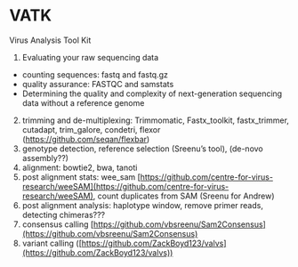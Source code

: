 # VATK
Virus Analysis Tool Kit


1. Evaluating your raw sequencing data
  * counting sequences: fastq and fastq.gz
  * quality assurance: FASTQC and samstats
  * Determining the quality and complexity of next-generation sequencing data without a reference genome 
2. trimming and de-multiplexing: Trimmomatic, Fastx_toolkit, fastx_trimmer, cutadapt, trim_galore, condetri, flexor (https://github.com/seqan/flexbar)
3. genotype detection, reference selection (Sreenu’s tool), (de-novo assembly??)
4. alignment: bowtie2, bwa, tanoti
5. post alignment stats: wee_sam [https://github.com/centre-for-virus-research/weeSAM](https://github.com/centre-for-virus-research/weeSAM), count duplicates from SAM (Sreenu for Andrew)
6. post alignment analysis: haplotype window, remove primer reads, detecting chimeras???
7. consensus calling [https://github.com/vbsreenu/Sam2Consensus](https://github.com/vbsreenu/Sam2Consensus)
8. variant calling ([https://github.com/ZackBoyd123/valvs](https://github.com/ZackBoyd123/valvs))
